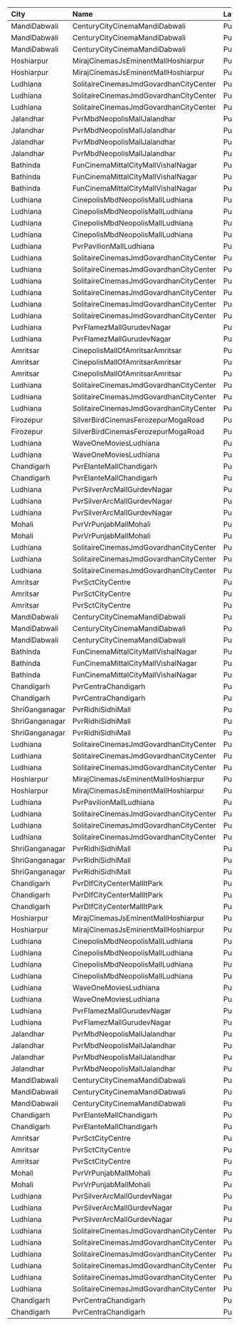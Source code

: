| City           | Name                                   | Language |  Time | Type        | Price | Capacity | Booked |
| :------------- | :------------------------------------- | :------- | ----: | :---------- | ----: | -------: | -----: |
| MandiDabwali   | CenturyCityCinemaMandiDabwali          | Punjabi  | 10:00 | Platinum    |  230₹ |        9 |      0 |
| MandiDabwali   | CenturyCityCinemaMandiDabwali          | Punjabi  | 10:00 | Gold        |  190₹ |       41 |      0 |
| MandiDabwali   | CenturyCityCinemaMandiDabwali          | Punjabi  | 10:00 | Silver      |  160₹ |       57 |      0 |
| Hoshiarpur     | MirajCinemasJsEminentMallHoshiarpur    | Punjabi  | 10:30 | Special     |  100₹ |        7 |      0 |
| Hoshiarpur     | MirajCinemasJsEminentMallHoshiarpur    | Punjabi  | 10:30 | Executive   |  100₹ |       59 |      0 |
| Ludhiana       | SolitaireCinemasJmdGovardhanCityCenter | Punjabi  | 10:40 | VipClass    |  170₹ |       20 |     10 |
| Ludhiana       | SolitaireCinemasJmdGovardhanCityCenter | Punjabi  | 10:40 | GoldClass   |  150₹ |      107 |     53 |
| Ludhiana       | SolitaireCinemasJmdGovardhanCityCenter | Punjabi  | 10:40 | SilverClass |  130₹ |       80 |     40 |
| Jalandhar      | PvrMbdNeopolisMallJalandhar            | Punjabi  | 11:20 | Recliner    |  425₹ |       12 |     12 |
| Jalandhar      | PvrMbdNeopolisMallJalandhar            | Punjabi  | 11:20 | Prime       |  300₹ |       12 |      0 |
| Jalandhar      | PvrMbdNeopolisMallJalandhar            | Punjabi  | 11:20 | Classic     |  200₹ |       48 |      2 |
| Jalandhar      | PvrMbdNeopolisMallJalandhar            | Punjabi  | 11:20 | ClassicPlus |  220₹ |       17 |      0 |
| Bathinda       | FunCinemaMittalCityMallVishalNagar     | Punjabi  | 11:30 | Premium     |  180₹ |       36 |      2 |
| Bathinda       | FunCinemaMittalCityMallVishalNagar     | Punjabi  | 11:30 | Executive   |  170₹ |       19 |      5 |
| Bathinda       | FunCinemaMittalCityMallVishalNagar     | Punjabi  | 11:30 | Normal      |  160₹ |       19 |      0 |
| Ludhiana       | CinepolisMbdNeopolisMallLudhiana       | Punjabi  | 11:30 | Normal      |  140₹ |       17 |      0 |
| Ludhiana       | CinepolisMbdNeopolisMallLudhiana       | Punjabi  | 11:30 | Executive   |  160₹ |       34 |      0 |
| Ludhiana       | CinepolisMbdNeopolisMallLudhiana       | Punjabi  | 11:30 | Premium     |  180₹ |       57 |      0 |
| Ludhiana       | CinepolisMbdNeopolisMallLudhiana       | Punjabi  | 11:30 | Vip         |  350₹ |       10 |      0 |
| Ludhiana       | PvrPavilionMallLudhiana                | Punjabi  | 11:30 | Classic     |  190₹ |       40 |      0 |
| Ludhiana       | SolitaireCinemasJmdGovardhanCityCenter | Punjabi  | 11:30 | VipClass    |  170₹ |       20 |      9 |
| Ludhiana       | SolitaireCinemasJmdGovardhanCityCenter | Punjabi  | 11:30 | GoldClass   |  150₹ |      108 |     54 |
| Ludhiana       | SolitaireCinemasJmdGovardhanCityCenter | Punjabi  | 11:30 | SilverClass |  130₹ |       87 |     43 |
| Ludhiana       | SolitaireCinemasJmdGovardhanCityCenter | Punjabi  | 11:50 | VipClass    |  170₹ |       20 |      9 |
| Ludhiana       | SolitaireCinemasJmdGovardhanCityCenter | Punjabi  | 11:50 | GoldClass   |  150₹ |      108 |     54 |
| Ludhiana       | SolitaireCinemasJmdGovardhanCityCenter | Punjabi  | 11:50 | SilverClass |  130₹ |       87 |     43 |
| Ludhiana       | PvrFlamezMallGurudevNagar              | Punjabi  | 12:00 | Prime       |  210₹ |       28 |      0 |
| Ludhiana       | PvrFlamezMallGurudevNagar              | Punjabi  | 12:00 | Classic     |  170₹ |       59 |      0 |
| Amritsar       | CinepolisMallOfAmritsarAmritsar        | Punjabi  | 12:15 | Vip         |  200₹ |       16 |      0 |
| Amritsar       | CinepolisMallOfAmritsarAmritsar        | Punjabi  | 12:15 | Executive   |  180₹ |       54 |      0 |
| Amritsar       | CinepolisMallOfAmritsarAmritsar        | Punjabi  | 12:15 | Normal      |  160₹ |       38 |      0 |
| Ludhiana       | SolitaireCinemasJmdGovardhanCityCenter | Punjabi  | 13:20 | VipClass    |  170₹ |       20 |      9 |
| Ludhiana       | SolitaireCinemasJmdGovardhanCityCenter | Punjabi  | 13:20 | GoldClass   |  150₹ |      108 |     54 |
| Ludhiana       | SolitaireCinemasJmdGovardhanCityCenter | Punjabi  | 13:20 | SilverClass |  130₹ |       87 |     43 |
| Firozepur      | SilverBirdCinemasFerozepurMogaRoad     | Punjabi  | 13:30 | Box         |  400₹ |       20 |      0 |
| Firozepur      | SilverBirdCinemasFerozepurMogaRoad     | Punjabi  | 13:30 | Gold        |  230₹ |      194 |     36 |
| Ludhiana       | WaveOneMoviesLudhiana                  | Punjabi  | 13:30 | Classic     |  180₹ |       42 |      0 |
| Ludhiana       | WaveOneMoviesLudhiana                  | Punjabi  | 13:30 | Premium     |  190₹ |       59 |      0 |
| Chandigarh     | PvrElanteMallChandigarh                | Punjabi  | 13:40 | Classic     |  212₹ |       70 |     19 |
| Chandigarh     | PvrElanteMallChandigarh                | Punjabi  | 13:40 | Recliner    |  599₹ |       13 |      6 |
| Ludhiana       | PvrSilverArcMallGurdevNagar            | Punjabi  | 13:40 | Recliner    |  460₹ |       16 |      0 |
| Ludhiana       | PvrSilverArcMallGurdevNagar            | Punjabi  | 13:40 | Prime       |  300₹ |        8 |      0 |
| Ludhiana       | PvrSilverArcMallGurdevNagar            | Punjabi  | 13:40 | Classic     |  260₹ |      132 |     78 |
| Mohali         | PvrVrPunjabMallMohali                  | Punjabi  | 13:40 | Classic     |  280₹ |       44 |      2 |
| Mohali         | PvrVrPunjabMallMohali                  | Punjabi  | 13:40 | Prime       |  320₹ |       22 |      0 |
| Ludhiana       | SolitaireCinemasJmdGovardhanCityCenter | Punjabi  | 13:50 | VipClass    |  170₹ |       20 |      9 |
| Ludhiana       | SolitaireCinemasJmdGovardhanCityCenter | Punjabi  | 13:50 | GoldClass   |  150₹ |      108 |     54 |
| Ludhiana       | SolitaireCinemasJmdGovardhanCityCenter | Punjabi  | 13:50 | SilverClass |  130₹ |       87 |     43 |
| Amritsar       | PvrSctCityCentre                       | Punjabi  | 14:05 | Classic     |  190₹ |       45 |      1 |
| Amritsar       | PvrSctCityCentre                       | Punjabi  | 14:05 | Prime       |  200₹ |       30 |      4 |
| Amritsar       | PvrSctCityCentre                       | Punjabi  | 14:05 | Recliner    |  400₹ |       12 |      0 |
| MandiDabwali   | CenturyCityCinemaMandiDabwali          | Punjabi  | 14:45 | Platinum    |  230₹ |        9 |      0 |
| MandiDabwali   | CenturyCityCinemaMandiDabwali          | Punjabi  | 14:45 | Gold        |  190₹ |       41 |      0 |
| MandiDabwali   | CenturyCityCinemaMandiDabwali          | Punjabi  | 14:45 | Silver      |  160₹ |       57 |      0 |
| Bathinda       | FunCinemaMittalCityMallVishalNagar     | Punjabi  | 14:50 | Premium     |  180₹ |       32 |      6 |
| Bathinda       | FunCinemaMittalCityMallVishalNagar     | Punjabi  | 14:50 | Executive   |  170₹ |       30 |      0 |
| Bathinda       | FunCinemaMittalCityMallVishalNagar     | Punjabi  | 14:50 | Normal      |  160₹ |       30 |      0 |
| Chandigarh     | PvrCentraChandigarh                    | Punjabi  | 14:50 | Prime       |  175₹ |      138 |     72 |
| Chandigarh     | PvrCentraChandigarh                    | Punjabi  | 14:50 | Classic     |  129₹ |       84 |     42 |
| ShriGanganagar | PvrRidhiSidhiMall                      | Punjabi  | 14:55 | Classic     |  150₹ |       36 |      0 |
| ShriGanganagar | PvrRidhiSidhiMall                      | Punjabi  | 14:55 | Prime       |  150₹ |      106 |      0 |
| ShriGanganagar | PvrRidhiSidhiMall                      | Punjabi  | 14:55 | Recliner    |  280₹ |       10 |      0 |
| Ludhiana       | SolitaireCinemasJmdGovardhanCityCenter | Punjabi  | 15:15 | VipClass    |  170₹ |       20 |      9 |
| Ludhiana       | SolitaireCinemasJmdGovardhanCityCenter | Punjabi  | 15:15 | GoldClass   |  150₹ |      108 |     54 |
| Ludhiana       | SolitaireCinemasJmdGovardhanCityCenter | Punjabi  | 15:15 | SilverClass |  130₹ |       87 |     43 |
| Hoshiarpur     | MirajCinemasJsEminentMallHoshiarpur    | Punjabi  | 16:00 | Special     |  100₹ |        7 |      0 |
| Hoshiarpur     | MirajCinemasJsEminentMallHoshiarpur    | Punjabi  | 16:00 | Executive   |  130₹ |       59 |      0 |
| Ludhiana       | PvrPavilionMallLudhiana                | Punjabi  | 16:35 | Classic     |  270₹ |       40 |     23 |
| Ludhiana       | SolitaireCinemasJmdGovardhanCityCenter | Punjabi  | 17:10 | VipClass    |  170₹ |       23 |     12 |
| Ludhiana       | SolitaireCinemasJmdGovardhanCityCenter | Punjabi  | 17:10 | GoldClass   |  150₹ |      224 |    112 |
| Ludhiana       | SolitaireCinemasJmdGovardhanCityCenter | Punjabi  | 17:10 | SilverClass |  130₹ |       54 |     27 |
| ShriGanganagar | PvrRidhiSidhiMall                      | Punjabi  | 17:25 | Classic     |  150₹ |       36 |      0 |
| ShriGanganagar | PvrRidhiSidhiMall                      | Punjabi  | 17:25 | Prime       |  150₹ |      106 |      2 |
| ShriGanganagar | PvrRidhiSidhiMall                      | Punjabi  | 17:25 | Recliner    |  300₹ |       10 |      0 |
| Chandigarh     | PvrDlfCityCenterMallItPark             | Punjabi  | 18:00 | Classic     |  129₹ |       90 |     57 |
| Chandigarh     | PvrDlfCityCenterMallItPark             | Punjabi  | 18:00 | Prime       |  175₹ |      108 |     51 |
| Chandigarh     | PvrDlfCityCenterMallItPark             | Punjabi  | 18:00 | Recliner    |  400₹ |       12 |      0 |
| Hoshiarpur     | MirajCinemasJsEminentMallHoshiarpur    | Punjabi  | 18:30 | Special     |  100₹ |        7 |      0 |
| Hoshiarpur     | MirajCinemasJsEminentMallHoshiarpur    | Punjabi  | 18:30 | Executive   |  130₹ |       59 |      0 |
| Ludhiana       | CinepolisMbdNeopolisMallLudhiana       | Punjabi  | 18:30 | Normal      |  170₹ |       17 |      1 |
| Ludhiana       | CinepolisMbdNeopolisMallLudhiana       | Punjabi  | 18:30 | Executive   |  180₹ |       34 |      0 |
| Ludhiana       | CinepolisMbdNeopolisMallLudhiana       | Punjabi  | 18:30 | Premium     |  240₹ |       57 |      8 |
| Ludhiana       | CinepolisMbdNeopolisMallLudhiana       | Punjabi  | 18:30 | Vip         |  350₹ |       10 |      0 |
| Ludhiana       | WaveOneMoviesLudhiana                  | Punjabi  | 18:30 | Classic     |  180₹ |       42 |      0 |
| Ludhiana       | WaveOneMoviesLudhiana                  | Punjabi  | 18:30 | Premium     |  190₹ |       59 |      5 |
| Ludhiana       | PvrFlamezMallGurudevNagar              | Punjabi  | 18:50 | Prime       |  220₹ |       28 |      0 |
| Ludhiana       | PvrFlamezMallGurudevNagar              | Punjabi  | 18:50 | Classic     |  180₹ |       58 |      0 |
| Jalandhar      | PvrMbdNeopolisMallJalandhar            | Punjabi  | 18:55 | Recliner    |  510₹ |       11 |      0 |
| Jalandhar      | PvrMbdNeopolisMallJalandhar            | Punjabi  | 18:55 | Prime       |  340₹ |       11 |      0 |
| Jalandhar      | PvrMbdNeopolisMallJalandhar            | Punjabi  | 18:55 | Classic     |  220₹ |       36 |      0 |
| Jalandhar      | PvrMbdNeopolisMallJalandhar            | Punjabi  | 18:55 | ClassicPlus |  275₹ |       72 |      0 |
| MandiDabwali   | CenturyCityCinemaMandiDabwali          | Punjabi  | 19:00 | Platinum    |  230₹ |        9 |      0 |
| MandiDabwali   | CenturyCityCinemaMandiDabwali          | Punjabi  | 19:00 | Gold        |  190₹ |       41 |      0 |
| MandiDabwali   | CenturyCityCinemaMandiDabwali          | Punjabi  | 19:00 | Silver      |  160₹ |       57 |      0 |
| Chandigarh     | PvrElanteMallChandigarh                | Punjabi  | 19:05 | Classic     |  212₹ |       70 |      2 |
| Chandigarh     | PvrElanteMallChandigarh                | Punjabi  | 19:05 | Recliner    |  599₹ |       13 |      0 |
| Amritsar       | PvrSctCityCentre                       | Punjabi  | 19:10 | Classic     |  190₹ |       45 |      0 |
| Amritsar       | PvrSctCityCentre                       | Punjabi  | 19:10 | Prime       |  200₹ |       30 |      0 |
| Amritsar       | PvrSctCityCentre                       | Punjabi  | 19:10 | Recliner    |  400₹ |       12 |      0 |
| Mohali         | PvrVrPunjabMallMohali                  | Punjabi  | 19:10 | Classic     |  300₹ |       44 |      0 |
| Mohali         | PvrVrPunjabMallMohali                  | Punjabi  | 19:10 | Prime       |  330₹ |       22 |      0 |
| Ludhiana       | PvrSilverArcMallGurdevNagar            | Punjabi  | 19:20 | Recliner    |  470₹ |       16 |      2 |
| Ludhiana       | PvrSilverArcMallGurdevNagar            | Punjabi  | 19:20 | Prime       |  320₹ |        8 |      0 |
| Ludhiana       | PvrSilverArcMallGurdevNagar            | Punjabi  | 19:20 | Classic     |  270₹ |       54 |      2 |
| Ludhiana       | SolitaireCinemasJmdGovardhanCityCenter | Punjabi  | 19:45 | VipClass    |  170₹ |       20 |      9 |
| Ludhiana       | SolitaireCinemasJmdGovardhanCityCenter | Punjabi  | 19:45 | GoldClass   |  150₹ |      108 |     54 |
| Ludhiana       | SolitaireCinemasJmdGovardhanCityCenter | Punjabi  | 19:45 | SilverClass |  130₹ |       87 |     43 |
| Ludhiana       | SolitaireCinemasJmdGovardhanCityCenter | Punjabi  | 19:50 | VipClass    |  170₹ |       20 |      9 |
| Ludhiana       | SolitaireCinemasJmdGovardhanCityCenter | Punjabi  | 19:50 | GoldClass   |  150₹ |      108 |     54 |
| Ludhiana       | SolitaireCinemasJmdGovardhanCityCenter | Punjabi  | 19:50 | SilverClass |  130₹ |       87 |     43 |
| Chandigarh     | PvrCentraChandigarh                    | Punjabi  | 21:00 | Prime       |  175₹ |      138 |     72 |
| Chandigarh     | PvrCentraChandigarh                    | Punjabi  | 21:00 | Classic     |  129₹ |       84 |     42 |